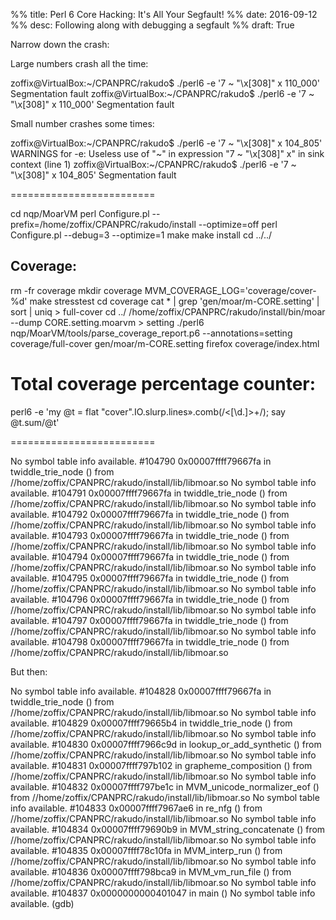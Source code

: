 %% title: Perl 6 Core Hacking: It's All Your Segfault!
%% date: 2016-09-12
%% desc: Following along with debugging a segfault
%% draft: True

Narrow down the crash:

Large numbers crash all the time:

zoffix@VirtualBox:~/CPANPRC/rakudo$ ./perl6 -e '7 ~ "\x[308]" x 110_000'
Segmentation fault
zoffix@VirtualBox:~/CPANPRC/rakudo$ ./perl6 -e '7 ~ "\x[308]" x 110_000'
Segmentation fault


Small number crashes some times:

zoffix@VirtualBox:~/CPANPRC/rakudo$ ./perl6 -e '7 ~ "\x[308]" x 104_805'
WARNINGS for -e:
Useless use of "~" in expression "7 ~ \"\\x[308]\" x" in sink context (line 1)
zoffix@VirtualBox:~/CPANPRC/rakudo$ ./perl6 -e '7 ~ "\x[308]" x 104_805'
Segmentation fault

=========================

cd nqp/MoarVM
perl Configure.pl --prefix=/home/zoffix/CPANPRC/rakudo/install --optimize=off
perl Configure.pl --debug=3 --optimize=1
make
make install
cd ../../


## Coverage:
rm -fr coverage
mkdir coverage
MVM_COVERAGE_LOG='coverage/cover-%d' make stresstest
cd coverage
cat * | grep 'gen/moar/m-CORE.setting' | sort | uniq > full-cover
cd ../
/home/zoffix/CPANPRC/rakudo/install/bin/moar --dump CORE.setting.moarvm > setting
./perl6 nqp/MoarVM/tools/parse_coverage_report.p6 --annotations=setting coverage/full-cover gen/moar/m-CORE.setting
firefox coverage/index.html

# Total coverage percentage counter:
perl6 -e 'my @t = flat "cover".IO.slurp.lines».comb(/<[\d.]>+/); say @t.sum/@t'


=========================

No symbol table info available.
#104790 0x00007ffff79667fa in twiddle_trie_node () from //home/zoffix/CPANPRC/rakudo/install/lib/libmoar.so
No symbol table info available.
#104791 0x00007ffff79667fa in twiddle_trie_node () from //home/zoffix/CPANPRC/rakudo/install/lib/libmoar.so
No symbol table info available.
#104792 0x00007ffff79667fa in twiddle_trie_node () from //home/zoffix/CPANPRC/rakudo/install/lib/libmoar.so
No symbol table info available.
#104793 0x00007ffff79667fa in twiddle_trie_node () from //home/zoffix/CPANPRC/rakudo/install/lib/libmoar.so
No symbol table info available.
#104794 0x00007ffff79667fa in twiddle_trie_node () from //home/zoffix/CPANPRC/rakudo/install/lib/libmoar.so
No symbol table info available.
#104795 0x00007ffff79667fa in twiddle_trie_node () from //home/zoffix/CPANPRC/rakudo/install/lib/libmoar.so
No symbol table info available.
#104796 0x00007ffff79667fa in twiddle_trie_node () from //home/zoffix/CPANPRC/rakudo/install/lib/libmoar.so
No symbol table info available.
#104797 0x00007ffff79667fa in twiddle_trie_node () from //home/zoffix/CPANPRC/rakudo/install/lib/libmoar.so
No symbol table info available.
#104798 0x00007ffff79667fa in twiddle_trie_node () from //home/zoffix/CPANPRC/rakudo/install/lib/libmoar.so


But then:


No symbol table info available.
#104828 0x00007ffff79667fa in twiddle_trie_node () from //home/zoffix/CPANPRC/rakudo/install/lib/libmoar.so
No symbol table info available.
#104829 0x00007ffff79665b4 in twiddle_trie_node () from //home/zoffix/CPANPRC/rakudo/install/lib/libmoar.so
No symbol table info available.
#104830 0x00007ffff7966c9d in lookup_or_add_synthetic () from //home/zoffix/CPANPRC/rakudo/install/lib/libmoar.so
No symbol table info available.
#104831 0x00007ffff797b102 in grapheme_composition () from //home/zoffix/CPANPRC/rakudo/install/lib/libmoar.so
No symbol table info available.
#104832 0x00007ffff797be1c in MVM_unicode_normalizer_eof () from //home/zoffix/CPANPRC/rakudo/install/lib/libmoar.so
No symbol table info available.
#104833 0x00007ffff7967ae6 in re_nfg () from //home/zoffix/CPANPRC/rakudo/install/lib/libmoar.so
No symbol table info available.
#104834 0x00007ffff79690b9 in MVM_string_concatenate () from //home/zoffix/CPANPRC/rakudo/install/lib/libmoar.so
No symbol table info available.
#104835 0x00007ffff78c10fa in MVM_interp_run () from //home/zoffix/CPANPRC/rakudo/install/lib/libmoar.so
No symbol table info available.
#104836 0x00007ffff798bca9 in MVM_vm_run_file () from //home/zoffix/CPANPRC/rakudo/install/lib/libmoar.so
No symbol table info available.
#104837 0x0000000000401047 in main ()
No symbol table info available.
(gdb)
